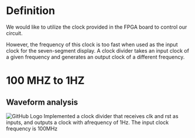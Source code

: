 # Definition
We would like to utilize the clock provided in the FPGA board to control our circuit. 

However, the frequency of this clock is too fast when used as the input clock for the seven-segment display. 
A clock divider takes an input clock of a given frequency and generates an output clock of a different frequency. 

# 100 MHZ to 1HZ
## Waveform analysis
![GitHub Logo](https://github.com/ChingSsuyuan/Vivado_State_Machine_Project/blob/c7ab4a18f64dbb35080f1c79f0c4fb132e3b7371/Clock%20Divider/waveform2.png)
Implemented a clock divider that receives clk and rst as inputs, and outputs a clock with afrequency of 1Hz. The input clock frequency is 100MHz
